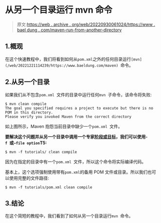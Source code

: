 # 从另一个目录运行 mvn 命令

> 原文:[https://web . archive . org/web/20220930061024/https://www . bael dung . com/maven-run-from-another-directory](https://web.archive.org/web/20220930061024/https://www.baeldung.com/maven-run-from-another-directory)

## 1.概观

在这个快速教程中，我们将看到如何从`pom.xml`之外的任何目录运行`[mvn](/web/20221221114239/https://www.baeldung.com/maven) `命令。

## 2.从另一个目录

如果我们从不包含`pom.xml `文件的目录中运行任何`mvn `子命令，该命令将失败:

```
$ mvn clean compile
The goal you specified requires a project to execute but there is no POM in this directory.
Please verify you invoked Maven from the correct directory
```

如上图所示，Maven 抱怨当前目录中缺少一个`pom.xml `文件。

**要解决这个问题并从另一个目录中调用一个专家[阶段或目标](/web/20221221114239/https://www.baeldung.com/maven-goals-phases)，我们可以使用`-f `或`–file option`T5:**

```
$ mvn -f tutorials/ clean compile
```

因为在指定的目录中有一个`pom.xml `文件，所以这个命令将实际编译代码。

基本上，这个选项强制使用带有`pom.xml`的备用 POM 文件或目录。所以我们也可以使用完整的文件路径:

```
$ mvn -f tutorials/pom.xml clean compile
```

## 3.结论

在这个简短的教程中，我们看到了如何从另一个目录运行`mvn `命令。